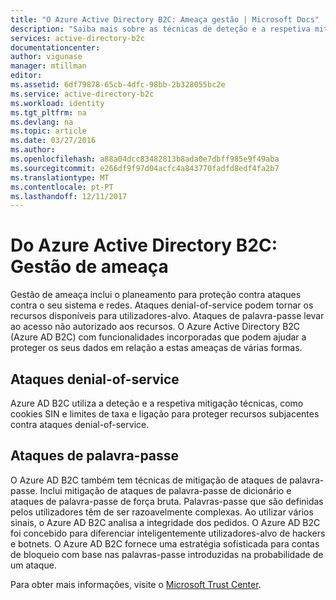 ```yaml
---
title: "O Azure Active Directory B2C: Ameaça gestão | Microsoft Docs"
description: "Saiba mais sobre as técnicas de deteção e a respetiva mitigação de ataques denial of service e ataques de palavra-passe no Azure Active Directory B2C."
services: active-directory-b2c
documentationcenter: 
author: vigunase
manager: mtillman
editor: 
ms.assetid: 6df79878-65cb-4dfc-98bb-2b328055bc2e
ms.service: active-directory-b2c
ms.workload: identity
ms.tgt_pltfrm: na
ms.devlang: na
ms.topic: article
ms.date: 03/27/2016
ms.author: 
ms.openlocfilehash: a88a04dcc83482813b8ada0e7dbff985e9f49aba
ms.sourcegitcommit: e266df9f97d04acfc4a843770fadfd8edf4fa2b7
ms.translationtype: MT
ms.contentlocale: pt-PT
ms.lasthandoff: 12/11/2017
---
```

# <a name="azure-active-directory-b2c-threat-management"></a>Do Azure Active Directory B2C: Gestão de ameaça

Gestão de ameaça inclui o planeamento para proteção contra ataques contra o seu sistema e redes. Ataques denial-of-service podem tornar os recursos disponíveis para utilizadores-alvo. Ataques de palavra-passe levar ao acesso não autorizado aos recursos. O Azure Active Directory B2C (Azure AD B2C) com funcionalidades incorporadas que podem ajudar a proteger os seus dados em relação a estas ameaças de várias formas.

## <a name="denial-of-service-attacks"></a>Ataques denial-of-service

Azure AD B2C utiliza a deteção e a respetiva mitigação técnicas, como cookies SIN e limites de taxa e ligação para proteger recursos subjacentes contra ataques denial-of-service.

## <a name="password-attacks"></a>Ataques de palavra-passe

O Azure AD B2C também tem técnicas de mitigação de ataques de palavra-passe. Inclui mitigação de ataques de palavra-passe de dicionário e ataques de palavra-passe de força bruta. Palavras-passe que são definidas pelos utilizadores têm de ser razoavelmente complexas. Ao utilizar vários sinais, o Azure AD B2C analisa a integridade dos pedidos. O Azure AD B2C foi concebido para diferenciar inteligentemente utilizadores-alvo de hackers e botnets. O Azure AD B2C fornece uma estratégia sofisticada para contas de bloqueio com base nas palavras-passe introduzidas na probabilidade de um ataque.

Para obter mais informações, visite o [Microsoft Trust Center](https://www.microsoft.com/trustcenter/security/threatmanagement).
